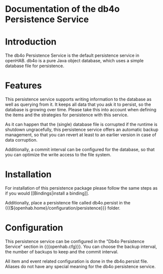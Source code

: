 # Documentation of the db4o Persistence Service

# Introduction

The db4o Persistence Service is the default persistence service in openHAB. db4o is a pure Java object database, which uses a simple database file for persistence. 

# Features

This persistence service supports writing information to the database as well as querying from it.
It keeps all data that you ask it to persist, so the database is growing over time. Please take this into account when defining the items and the strategies for persistence with this service.

As it can happen that the (single) database file is corrupted if the runtime is shutdown ungracefully, this persistence service offers an automatic backup management, so that you can revert at least to an earlier version in case of data corruption.

Additionally, a commit interval can be configured for the database, so that you can optimize the write access to the file system.

# Installation

For installation of this persistence package please follow the same steps as if you would [[Bindings|install a binding]].

Additionally, place a persistence file called db4o.persist in the {{{${openhab.home}/configuration/persistence}}} folder.

# Configuration

This persistence service can be configured in the "Db4o Persistence Service" section in {{{openhab.cfg}}}.
You can choose the backup interval, the number of backups to keep and the commit interval.

All item and event related configuration is done in the db4o.persist file. Aliases do not have any special meaning for the db4o persistence service.